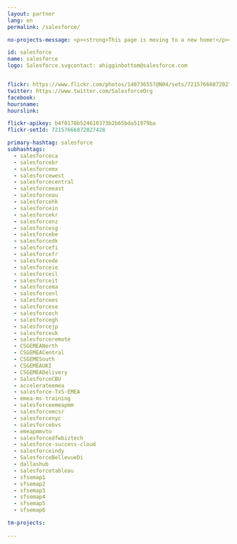 ```yaml
---
layout: partner
lang: en
permalink: /salesforce/

no-projects-message: <p><strong>This page is moving to a new home!</p><br> <p><strong>Please head over to <a href="https://tasks.hotosm.org/partners/salesforce/stats/"> the Saleforce new partnership page</a> to continue your mapping journey.</strong><p> <br> <p><strong>Don't forget to sign up for <a href="https://web.mapswipe.org/" target="_blank">MapSwipe4Web</a>!</strong></p><br><p> <strong>and join the Salesforce group from your <a href="https://web.mapswipe.org/#/en/profile" target="_blank">profile page</a> (you must be logged in first!) on MapSwipe to have your MapSwipe contributions counted on the new page.</strong></p><br><p><strong>Happy Mapping!</strong></p>

id: salesforce
name: salesforce
logo: Salesforce.svgcontact: ahigginbottom@salesforce.com


flickr: https://www.flickr.com/photos/140736557@N04/sets/72157666872027428
twitter: https://www.twitter.com/SalesforceOrg
facebook:
hoursname:
hourslink:

flickr-apikey: b4f0178b524610373b2b65bda51979ba
flickr-setId: 72157666872027428

primary-hashtag: salesforce
subhashtags:
  - salesforceca
  - salesforcebr
  - salesforcemx
  - salesforcewest
  - salesforcecentral
  - salesforceeast
  - salesforceau
  - salesforcehk
  - salesforcein
  - salesforcekr
  - salesforcenz
  - salesforcesg
  - salesforcebe
  - salesforcedk
  - salesforcefi
  - salesforcefr
  - salesforcede
  - salesforceie
  - salesforceil
  - salesforceit
  - salesforcema
  - salesforcenl
  - salesforcees
  - salesforcese
  - salesforcech
  - salesforcegh
  - salesforcejp
  - salesforceuk
  - salesforceremote
  - CSGEMEANorth
  - CSGEMEACentral
  - CSGEMESouth
  - CSGEMEAUKI
  - CSGEMEADelivery
  - SalesforceCBU
  - accelerateemea
  - salesforce-TxS-EMEA
  - emea-ms-training
  - salesforceemeapmm
  - salesforcemcsr
  - salesforcenyc
  - salesforcebvs
  - emeapmmvto
  - salesforcedfwbiztech
  - salesforce-success-cloud
  - salesforceindy
  - SalesforceBellevueDi
  - dallashub
  - salesforcetableau
  - sfsemap1
  - sfsemap2
  - sfsemap3
  - sfsemap4
  - sfsemap5
  - sfsemap6

tm-projects:
  
---
```


